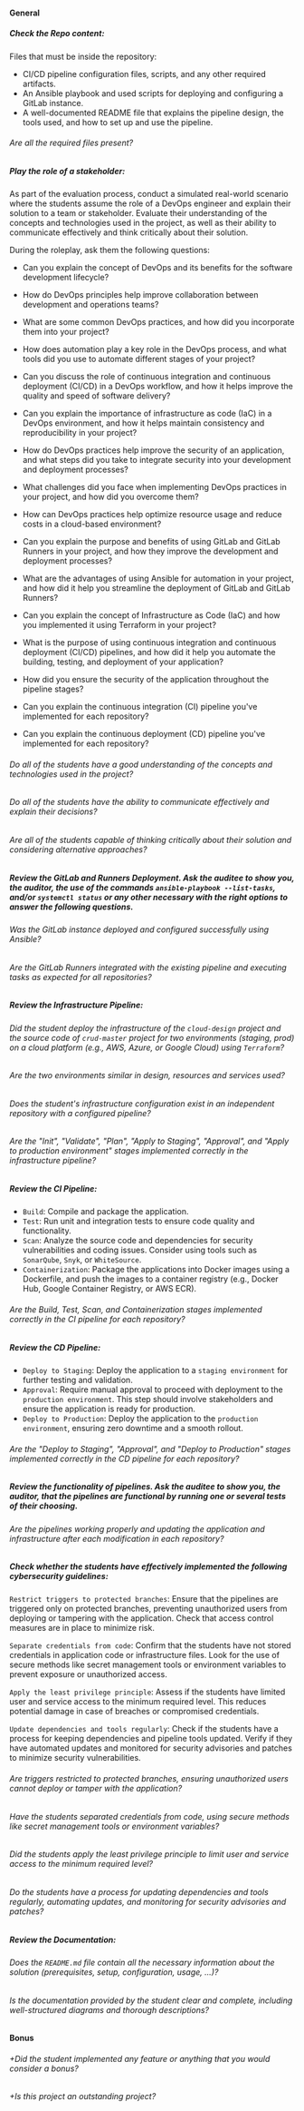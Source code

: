 #### General

##### Check the Repo content:

Files that must be inside the repository:

- CI/CD pipeline configuration files, scripts, and any other required artifacts.
- An Ansible playbook and used scripts for deploying and configuring a GitLab instance.
- A well-documented README file that explains the pipeline design, the tools used, and how to set up and use the pipeline.

###### Are all the required files present?

##### Play the role of a stakeholder:

As part of the evaluation process, conduct a simulated real-world scenario where the students assume the role of a DevOps engineer and explain their solution to a team or stakeholder. Evaluate their understanding of the concepts and technologies used in the project, as well as their ability to communicate effectively and think critically about their solution.

During the roleplay, ask them the following questions:

- Can you explain the concept of DevOps and its benefits for the software development lifecycle?

- How do DevOps principles help improve collaboration between development and operations teams?

- What are some common DevOps practices, and how did you incorporate them into your project?

- How does automation play a key role in the DevOps process, and what tools did you use to automate different stages of your project?

- Can you discuss the role of continuous integration and continuous deployment (CI/CD) in a DevOps workflow, and how it helps improve the quality and speed of software delivery?

- Can you explain the importance of infrastructure as code (IaC) in a DevOps environment, and how it helps maintain consistency and reproducibility in your project?

- How do DevOps practices help improve the security of an application, and what steps did you take to integrate security into your development and deployment processes?

- What challenges did you face when implementing DevOps practices in your project, and how did you overcome them?

- How can DevOps practices help optimize resource usage and reduce costs in a cloud-based environment?

- Can you explain the purpose and benefits of using GitLab and GitLab Runners in your project, and how they improve the development and deployment processes?

- What are the advantages of using Ansible for automation in your project, and how did it help you streamline the deployment of GitLab and GitLab Runners?

- Can you explain the concept of Infrastructure as Code (IaC) and how you implemented it using Terraform in your project?

- What is the purpose of using continuous integration and continuous deployment (CI/CD) pipelines, and how did it help you automate the building, testing, and deployment of your application?

- How did you ensure the security of the application throughout the pipeline stages?

- Can you explain the continuous integration (CI) pipeline you've implemented for each repository?

- Can you explain the continuous deployment (CD) pipeline you've implemented for each repository?

###### Do all of the students have a good understanding of the concepts and technologies used in the project?

###### Do all of the students have the ability to communicate effectively and explain their decisions?

###### Are all of the students capable of thinking critically about their solution and considering alternative approaches?

##### Review the GitLab and Runners Deployment. Ask the auditee **to show you**, the auditor, the use of the commands `ansible-playbook --list-tasks`, and/or `systemctl status` or any other necessary with the right options to answer the following questions.

###### Was the GitLab instance deployed and configured successfully using Ansible?

###### Are the GitLab Runners integrated with the existing pipeline and executing tasks as expected for all repositories?

##### Review the Infrastructure Pipeline:

###### Did the student deploy the infrastructure of the `cloud-design` project and the source code of `crud-master` project for two environments (staging, prod) on a cloud platform (e.g., AWS, Azure, or Google Cloud) using `Terraform`?

###### Are the two environments similar in design, resources and services used?

###### Does the student's infrastructure configuration exist in an independent repository with a configured pipeline?

###### Are the "Init", "Validate", "Plan", "Apply to Staging", "Approval", and "Apply to production environment" stages implemented correctly in the infrastructure pipeline?

##### Review the CI Pipeline:

- `Build`: Compile and package the application.
- `Test`: Run unit and integration tests to ensure code quality and functionality.
- `Scan`: Analyze the source code and dependencies for security vulnerabilities and coding issues. Consider using tools such as `SonarQube`, `Snyk`, or `WhiteSource`.
- `Containerization`: Package the applications into Docker images using a Dockerfile, and push the images to a container registry (e.g., Docker Hub, Google Container Registry, or AWS ECR).

###### Are the Build, Test, Scan, and Containerization stages implemented correctly in the CI pipeline for each repository?

##### Review the CD Pipeline:

- `Deploy to Staging`: Deploy the application to a `staging environment` for further testing and validation.
- `Approval`: Require manual approval to proceed with deployment to the `production environment`. This step should involve stakeholders and ensure the application is ready for production.
- `Deploy to Production`: Deploy the application to the `production environment`, ensuring zero downtime and a smooth rollout.

###### Are the "Deploy to Staging", "Approval", and "Deploy to Production" stages implemented correctly in the CD pipeline for each repository?

##### Review the functionality of pipelines. Ask the auditee **to show you**, the auditor, that the pipelines are functional by running one or several tests of their choosing.

###### Are the pipelines working properly and updating the application and infrastructure after each modification in each repository?

##### Check whether the students have effectively implemented the following cybersecurity guidelines:

`Restrict triggers to protected branches`: Ensure that the pipelines are triggered only on protected branches, preventing unauthorized users from deploying or tampering with the application. Check that access control measures are in place to minimize risk.

`Separate credentials from code`: Confirm that the students have not stored credentials in application code or infrastructure files. Look for the use of secure methods like secret management tools or environment variables to prevent exposure or unauthorized access.

`Apply the least privilege principle`: Assess if the students have limited user and service access to the minimum required level. This reduces potential damage in case of breaches or compromised credentials.

`Update dependencies and tools regularly`: Check if the students have a process for keeping dependencies and pipeline tools updated. Verify if they have automated updates and monitored for security advisories and patches to minimize security vulnerabilities.

###### Are triggers restricted to protected branches, ensuring unauthorized users cannot deploy or tamper with the application?

###### Have the students separated credentials from code, using secure methods like secret management tools or environment variables?

###### Did the students apply the least privilege principle to limit user and service access to the minimum required level?

###### Do the students have a process for updating dependencies and tools regularly, automating updates, and monitoring for security advisories and patches?

##### Review the Documentation:

###### Does the `README.md` file contain all the necessary information about the solution (prerequisites, setup, configuration, usage, ...)?

###### Is the documentation provided by the student clear and complete, including well-structured diagrams and thorough descriptions?

#### Bonus

###### +Did the student implemented any feature or anything that you would consider a bonus?

###### +Is this project an outstanding project?